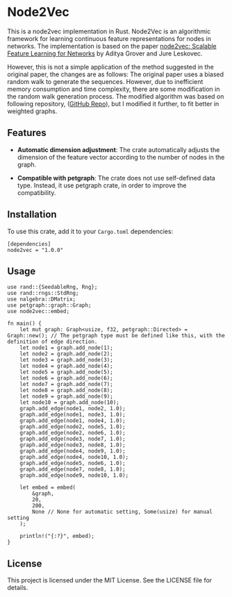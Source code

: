 # Node2Vec

This is a node2vec implementation in Rust. Node2Vec is an algorithmic framework for learning continuous feature representations for nodes in networks. The implementation is based on the paper [node2vec: Scalable Feature Learning for Networks](https://cs.stanford.edu/~jure/pubs/node2vec-kdd16.pdf) by Aditya Grover and Jure Leskovec.

However, this is not a simple application of the method suggested in the original paper, the changes are as follows: The original paper uses a biased random walk to generate the sequences. However, due to inefficient memory consumption and time complexity, there are some modification in the random walk generation process. The modified algorithm was based on following repository, ([GitHub Repo](https://github.com/louisabraham/fastnode2vec)), but I modified it further, to fit better in weighted graphs.

## Features

- **Automatic dimension adjustment**: The crate automatically adjusts the dimension of the feature vector according to the number of nodes in the graph.

- **Compatible with petgraph**: The crate does not use self-defined data type. Instead, it use petgraph crate, in order to improve the compatibility.

## Installation

To use this crate, add it to your `Cargo.toml` dependencies:

```
[dependencies]
node2vec = "1.0.0"
```

## Usage

```
use rand::{SeedableRng, Rng};
use rand::rngs::StdRng;
use nalgebra::DMatrix;
use petgraph::graph::Graph;
use node2vec::embed;

fn main() {
    let mut graph: Graph<usize, f32, petgraph::Directed> = Graph::new(); // The petgraph type must be defined like this, with the definition of edge direction.
    let node1 = graph.add_node(1);
    let node2 = graph.add_node(2);
    let node3 = graph.add_node(3);
    let node4 = graph.add_node(4);
    let node5 = graph.add_node(5);
    let node6 = graph.add_node(6);
    let node7 = graph.add_node(7);
    let node8 = graph.add_node(8);
    let node9 = graph.add_node(9);
    let node10 = graph.add_node(10);
    graph.add_edge(node1, node2, 1.0);
    graph.add_edge(node1, node3, 1.0);
    graph.add_edge(node1, node4, 1.0);
    graph.add_edge(node2, node5, 1.0);
    graph.add_edge(node2, node6, 1.0);
    graph.add_edge(node3, node7, 1.0);
    graph.add_edge(node3, node8, 1.0);
    graph.add_edge(node4, node9, 1.0);
    graph.add_edge(node4, node10, 1.0);
    graph.add_edge(node5, node6, 1.0);
    graph.add_edge(node7, node8, 1.0);
    graph.add_edge(node9, node10, 1.0);
    
    let embed = embed(
        &graph, 
        20, 
        200, 
        None // None for automatic setting, Some(usize) for manual setting
    );

    println!("{:?}", embed);
}
```

## License

This project is licensed under the MIT License. See the LICENSE file for details.